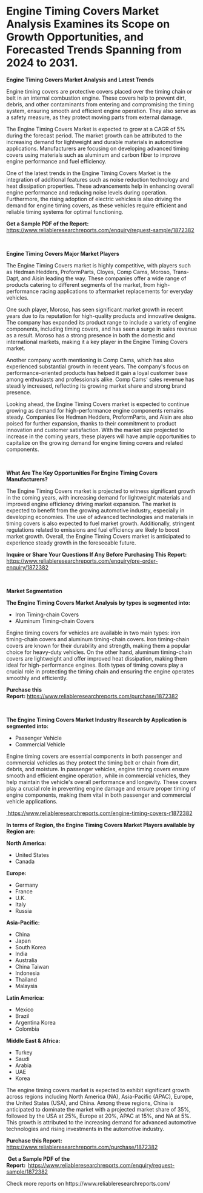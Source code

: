 <p><h1>Engine Timing Covers Market Analysis Examines its Scope on Growth Opportunities, and Forecasted Trends Spanning from 2024 to 2031.</h1></p><p><strong>Engine Timing Covers Market Analysis and Latest Trends</strong></p>
<p><p>Engine timing covers are protective covers placed over the timing chain or belt in an internal combustion engine. These covers help to prevent dirt, debris, and other contaminants from entering and compromising the timing system, ensuring smooth and efficient engine operation. They also serve as a safety measure, as they protect moving parts from external damage.</p><p>The Engine Timing Covers Market is expected to grow at a CAGR of 5% during the forecast period. The market growth can be attributed to the increasing demand for lightweight and durable materials in automotive applications. Manufacturers are focusing on developing advanced timing covers using materials such as aluminum and carbon fiber to improve engine performance and fuel efficiency.</p><p>One of the latest trends in the Engine Timing Covers Market is the integration of additional features such as noise reduction technology and heat dissipation properties. These advancements help in enhancing overall engine performance and reducing noise levels during operation. Furthermore, the rising adoption of electric vehicles is also driving the demand for engine timing covers, as these vehicles require efficient and reliable timing systems for optimal functioning.</p></p>
<p><strong>Get a Sample PDF of the Report:&nbsp;</strong> <a href="https://www.reliableresearchreports.com/enquiry/request-sample/1872382">https://www.reliableresearchreports.com/enquiry/request-sample/1872382</a></p>
<p>&nbsp;</p>
<p><strong>Engine Timing Covers Major Market Players</strong></p>
<p><p>The Engine Timing Covers market is highly competitive, with players such as Hedman Hedders, ProformParts, Cloyes, Comp Cams, Moroso, Trans-Dapt, and Aisin leading the way. These companies offer a wide range of products catering to different segments of the market, from high-performance racing applications to aftermarket replacements for everyday vehicles.</p><p>One such player, Moroso, has seen significant market growth in recent years due to its reputation for high-quality products and innovative designs. The company has expanded its product range to include a variety of engine components, including timing covers, and has seen a surge in sales revenue as a result. Moroso has a strong presence in both the domestic and international markets, making it a key player in the Engine Timing Covers market.</p><p>Another company worth mentioning is Comp Cams, which has also experienced substantial growth in recent years. The company's focus on performance-oriented products has helped it gain a loyal customer base among enthusiasts and professionals alike. Comp Cams' sales revenue has steadily increased, reflecting its growing market share and strong brand presence.</p><p>Looking ahead, the Engine Timing Covers market is expected to continue growing as demand for high-performance engine components remains steady. Companies like Hedman Hedders, ProformParts, and Aisin are also poised for further expansion, thanks to their commitment to product innovation and customer satisfaction. With the market size projected to increase in the coming years, these players will have ample opportunities to capitalize on the growing demand for engine timing covers and related components.</p></p>
<p>&nbsp;</p>
<p><strong>What Are The Key Opportunities For Engine Timing Covers Manufacturers?</strong></p>
<p><p>The Engine Timing Covers market is projected to witness significant growth in the coming years, with increasing demand for lightweight materials and improved engine efficiency driving market expansion. The market is expected to benefit from the growing automotive industry, especially in developing economies. The use of advanced technologies and materials in timing covers is also expected to fuel market growth. Additionally, stringent regulations related to emissions and fuel efficiency are likely to boost market growth. Overall, the Engine Timing Covers market is anticipated to experience steady growth in the foreseeable future.</p></p>
<p><strong>Inquire or Share Your Questions If Any Before Purchasing This Report:</strong> <a href="https://www.reliableresearchreports.com/enquiry/pre-order-enquiry/1872382">https://www.reliableresearchreports.com/enquiry/pre-order-enquiry/1872382</a></p>
<p>&nbsp;</p>
<p><strong>Market Segmentation</strong></p>
<p><strong>The Engine Timing Covers Market Analysis by types is segmented into:</strong></p>
<p><ul><li>Iron Timing-chain Covers</li><li>Aluminum Timing-chain Covers</li></ul></p>
<p><p>Engine timing covers for vehicles are available in two main types: iron timing-chain covers and aluminum timing-chain covers. Iron timing-chain covers are known for their durability and strength, making them a popular choice for heavy-duty vehicles. On the other hand, aluminum timing-chain covers are lightweight and offer improved heat dissipation, making them ideal for high-performance engines. Both types of timing covers play a crucial role in protecting the timing chain and ensuring the engine operates smoothly and efficiently.</p></p>
<p><strong>Purchase this Report:&nbsp;</strong><a href="https://www.reliableresearchreports.com/purchase/1872382">https://www.reliableresearchreports.com/purchase/1872382</a></p>
<p>&nbsp;</p>
<p><strong>The Engine Timing Covers Market Industry Research by Application is segmented into:</strong></p>
<p><ul><li>Passenger Vehicle</li><li>Commercial Vehicle</li></ul></p>
<p><p>Engine timing covers are essential components in both passenger and commercial vehicles as they protect the timing belt or chain from dirt, debris, and moisture. In passenger vehicles, engine timing covers ensure smooth and efficient engine operation, while in commercial vehicles, they help maintain the vehicle's overall performance and longevity. These covers play a crucial role in preventing engine damage and ensure proper timing of engine components, making them vital in both passenger and commercial vehicle applications.</p></p>
<p><a href="https://www.reliableresearchreports.com/engine-timing-covers-r1872382">&nbsp;https://www.reliableresearchreports.com/engine-timing-covers-r1872382</a></p>
<p><strong>In terms of Region, the Engine Timing Covers Market Players available by Region are:</strong></p>
<p>
    <p> <strong> North America: </strong>
        <ul>
            <li>United States</li>
            <li>Canada</li>
        </ul>
        </p> 
    <p> <strong> Europe: </strong>
        <ul>
            <li>Germany</li>
            <li>France</li>
            <li>U.K.</li>
            <li>Italy</li>
            <li>Russia</li>
        </ul>
        </p> 
    <p> <strong> Asia-Pacific: </strong>
        <ul>
            <li>China</li>
            <li>Japan</li>
            <li>South Korea</li>
            <li>India</li>
            <li>Australia</li>
            <li>China Taiwan</li>
            <li>Indonesia</li>
            <li>Thailand</li>
            <li>Malaysia</li>
        </ul>
        </p> 
    <p> <strong> Latin America: </strong>
        <ul>
            <li>Mexico</li>
            <li>Brazil</li>
            <li>Argentina Korea</li>
            <li>Colombia</li>
        </ul>
        </p> 
    <p> <strong> Middle East & Africa: </strong>
        <ul>
            <li>Turkey</li>
            <li>Saudi</li>
            <li>Arabia</li>
            <li>UAE</li>
            <li>Korea</li>
        </ul>
    </p>
    </p>
<p><p>The engine timing covers market is expected to exhibit significant growth across regions including North America (NA), Asia-Pacific (APAC), Europe, the United States (USA), and China. Among these regions, China is anticipated to dominate the market with a projected market share of 35%, followed by the USA at 25%, Europe at 20%, APAC at 15%, and NA at 5%. This growth is attributed to the increasing demand for advanced automotive technologies and rising investments in the automotive industry.</p></p>
<p><strong>Purchase this Report: </strong><a href="https://www.reliableresearchreports.com/purchase/1872382">https://www.reliableresearchreports.com/purchase/1872382</a></p>
<p>&nbsp;<strong>Get a Sample PDF of the Report:&nbsp;&nbsp;</strong><a href="https://www.reliableresearchreports.com/enquiry/request-sample/1872382">https://www.reliableresearchreports.com/enquiry/request-sample/1872382</a></p>
<p><strong></strong></p>
<p>Check more reports on https://www.reliableresearchreports.com/</p>